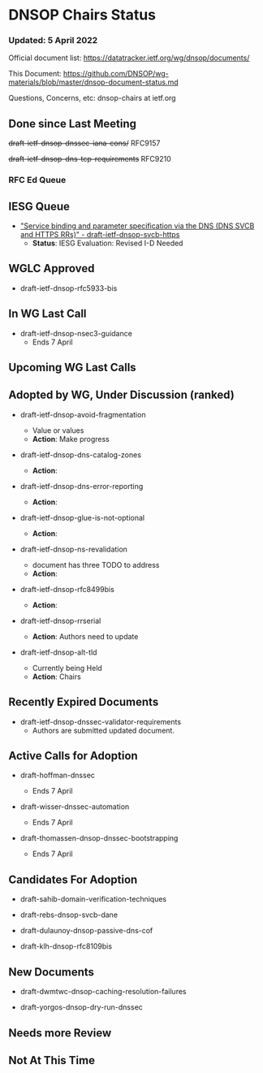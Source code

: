# DNSOP Chairs Status
### Updated: 5 April 2022

Official document list: https://datatracker.ietf.org/wg/dnsop/documents/

This Document: https://github.com/DNSOP/wg-materials/blob/master/dnsop-document-status.md

Questions, Concerns, etc:  dnsop-chairs at ietf.org

## Done since Last Meeting

~~draft-ietf-dnsop-dnssec-iana-cons/~~ RFC9157

~~draft-ietf-dnsop-dns-tcp-requirements~~ RFC9210

### RFC Ed Queue


## IESG Queue

* ["Service binding and parameter specification via the DNS (DNS SVCB and HTTPS RRs)" - draft-ietf-dnsop-svcb-https](https://datatracker.ietf.org/doc/draft-ietf-dnsop-svcb-https/)
    - **Status**: IESG Evaluation: Revised I-D Needed


## WGLC Approved

* draft-ietf-dnsop-rfc5933-bis

## In WG Last Call

* draft-ietf-dnsop-nsec3-guidance
    - Ends 7 April


## Upcoming WG Last Calls

## Adopted by WG, Under Discussion (ranked)

* draft-ietf-dnsop-avoid-fragmentation
    - Value or values
    - **Action**: Make progress

* draft-ietf-dnsop-dns-catalog-zones
    - **Action**: 

* draft-ietf-dnsop-dns-error-reporting
    - **Action**: 

* draft-ietf-dnsop-glue-is-not-optional
    - **Action**: 

* draft-ietf-dnsop-ns-revalidation
    - document has three TODO to address
    - **Action**: 

* draft-ietf-dnsop-rfc8499bis
    -  **Action**:

* draft-ietf-dnsop-rrserial
    - **Action**: Authors need to update

* draft-ietf-dnsop-alt-tld
    - Currently being Held
    - **Action**: Chairs

## Recently Expired Documents

* draft-ietf-dnsop-dnssec-validator-requirements
    - Authors are submitted updated document. 

## Active Calls for Adoption

* draft-hoffman-dnssec
    - Ends 7 April

* draft-wisser-dnssec-automation
    - Ends 7 April

* draft-thomassen-dnsop-dnssec-bootstrapping
    - Ends 7 April

## Candidates For Adoption

* draft-sahib-domain-verification-techniques

* draft-rebs-dnsop-svcb-dane

* draft-dulaunoy-dnsop-passive-dns-cof

* draft-klh-dnsop-rfc8109bis

## New Documents

* draft-dwmtwc-dnsop-caching-resolution-failures

* draft-yorgos-dnsop-dry-run-dnssec


## Needs more Review

## Not At This Time

